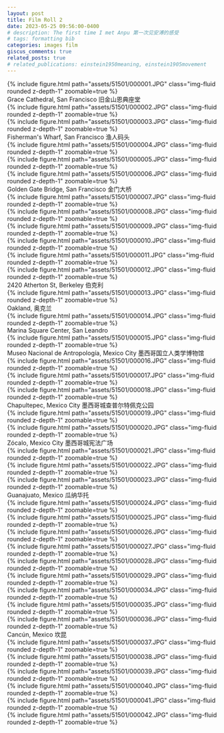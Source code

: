 ```yaml
---
layout: post
title: Film Roll 2
date: 2023-05-25 09:56:00-0400
# description: The first time I met Anpu 第一次见安溥的感受
# tags: formatting bib
categories: images film
giscus_comments: true
related_posts: true
# related_publications: einstein1950meaning, einstein1905movement
---
```

<!-- 
This post shows how to add bibliography to simple blog posts. If you would like something more academic, check the. -->


<div class="row mt-3">
    <div class="col-sm mt-3 mt-md-0">
       {% include figure.html path="assets/51501/000001.JPG" class="img-fluid rounded z-depth-1" zoomable=true %}
       <div class="caption">Grace Cathedral, San Francisco 旧金山恩典座堂</div>
    </div>
</div>

<div class="row mt-3">
    <div class="col-sm mt-3 mt-md-0">
       {% include figure.html path="assets/51501/000002.JPG" class="img-fluid rounded z-depth-1" zoomable=true %}
    </div>
</div>

<div class="row mt-3">
    <div class="col-sm mt-3 mt-md-0">
       {% include figure.html path="assets/51501/000003.JPG" class="img-fluid rounded z-depth-1" zoomable=true %}
       <div class="caption">Fisherman's Wharf, San Francisco 渔人码头</div>
    </div>
</div>

<div class="row mt-3">
    <div class="col-sm mt-3 mt-md-0">
       {% include figure.html path="assets/51501/000004.JPG" class="img-fluid rounded z-depth-1" zoomable=true %}
    </div>
</div>

<div class="row mt-3">
    <div class="col-sm mt-3 mt-md-0">
       {% include figure.html path="assets/51501/000005.JPG" class="img-fluid rounded z-depth-1" zoomable=true %}
    </div>
</div>

<div class="row mt-3">
    <div class="col-sm mt-3 mt-md-0">
       {% include figure.html path="assets/51501/000006.JPG" class="img-fluid rounded z-depth-1" zoomable=true %}
       <div class="caption">Golden Gate Bridge, San Francisco 金门大桥</div>
    </div>
</div>

<div class="row mt-3">
    <div class="col-sm mt-3 mt-md-0">
       {% include figure.html path="assets/51501/000007.JPG" class="img-fluid rounded z-depth-1" zoomable=true %}
    </div>
</div>
<div class="row mt-3">
    <div class="col-sm mt-3 mt-md-0">
       {% include figure.html path="assets/51501/000008.JPG" class="img-fluid rounded z-depth-1" zoomable=true %}
    </div>
</div>

<div class="row mt-3">
    <div class="col-sm mt-3 mt-md-0">
       {% include figure.html path="assets/51501/000009.JPG" class="img-fluid rounded z-depth-1" zoomable=true %}
    </div>
</div>
<div class="row mt-3">
    <div class="col-sm mt-3 mt-md-0">
       {% include figure.html path="assets/51501/000010.JPG" class="img-fluid rounded z-depth-1" zoomable=true %}
    </div>
</div>

<div class="row mt-3">
    <div class="col-sm mt-3 mt-md-0">
       {% include figure.html path="assets/51501/000011.JPG" class="img-fluid rounded z-depth-1" zoomable=true %}
    </div>
</div>
<div class="row mt-3">
    <div class="col-sm mt-3 mt-md-0">
       {% include figure.html path="assets/51501/000012.JPG" class="img-fluid rounded z-depth-1" zoomable=true %}
       <div class="caption">2420 Atherton St, Berkeley 伯克利</div>
    </div>
</div>

<div class="row mt-3">
    <div class="col-sm mt-3 mt-md-0">
       {% include figure.html path="assets/51501/000013.JPG" class="img-fluid rounded z-depth-1" zoomable=true %}
       <div class="caption">Oakland, 奥克兰</div>
    </div>
</div>
<div class="row mt-3">
    <div class="col-sm mt-3 mt-md-0">
       {% include figure.html path="assets/51501/000014.JPG" class="img-fluid rounded z-depth-1" zoomable=true %}
       <div class="caption">Marina Square Center, San Leandro</div>
    </div>
</div>

<div class="row mt-3">
    <div class="col-sm mt-3 mt-md-0">
       {% include figure.html path="assets/51501/000015.JPG" class="img-fluid rounded z-depth-1" zoomable=true %}
       <div class="caption">Museo Nacional de Antropología, Mexico City 墨西哥国立人类学博物馆</div>
    </div>
</div>
<div class="row mt-3">
    <div class="col-sm mt-3 mt-md-0">
       {% include figure.html path="assets/51501/000016.JPG" class="img-fluid rounded z-depth-1" zoomable=true %}
    </div>
</div>

<div class="row mt-3">
    <div class="col-sm mt-3 mt-md-0">
       {% include figure.html path="assets/51501/000017.JPG" class="img-fluid rounded z-depth-1" zoomable=true %}
    </div>
</div>

<div class="row mt-3">
    <div class="col-sm mt-3 mt-md-0">
       {% include figure.html path="assets/51501/000018.JPG" class="img-fluid rounded z-depth-1" zoomable=true %}
       <div class="caption">Chapultepec, Mexico City 墨西哥城查普尔特佩克公园</div>
    </div>
</div>

<div class="row mt-3">
    <div class="col-sm mt-3 mt-md-0">
       {% include figure.html path="assets/51501/000019.JPG" class="img-fluid rounded z-depth-1" zoomable=true %}
    </div>
</div>



<div class="row mt-3">
    <div class="col-sm mt-3 mt-md-0">
       {% include figure.html path="assets/51501/000020.JPG" class="img-fluid rounded z-depth-1" zoomable=true %}
       <div class="caption">Zócalo, Mexico City 墨西哥城宪法广场</div>
    </div>
</div>


<div class="row mt-3">
    <div class="col-sm mt-3 mt-md-0">
       {% include figure.html path="assets/51501/000021.JPG" class="img-fluid rounded z-depth-1" zoomable=true %}
    </div>
</div>
<div class="row mt-3">
    <div class="col-sm mt-3 mt-md-0">
       {% include figure.html path="assets/51501/000022.JPG" class="img-fluid rounded z-depth-1" zoomable=true %}
    </div>
</div>

<div class="row mt-3">
    <div class="col-sm mt-3 mt-md-0">
       {% include figure.html path="assets/51501/000023.JPG" class="img-fluid rounded z-depth-1" zoomable=true %}
       <div class="caption">Guanajuato, Mexico 瓜纳华托</div>
    </div>
</div>


<div class="row mt-3">
    <div class="col-sm mt-3 mt-md-0">
       {% include figure.html path="assets/51501/000024.JPG" class="img-fluid rounded z-depth-1" zoomable=true %}
    </div>
</div>


<div class="row mt-3">
    <div class="col-sm mt-3 mt-md-0">
       {% include figure.html path="assets/51501/000025.JPG" class="img-fluid rounded z-depth-1" zoomable=true %}
    </div>
</div>
<div class="row mt-3">
    <div class="col-sm mt-3 mt-md-0">
       {% include figure.html path="assets/51501/000026.JPG" class="img-fluid rounded z-depth-1" zoomable=true %}
    </div>
</div>

<div class="row mt-3">
    <div class="col-sm mt-3 mt-md-0">
       {% include figure.html path="assets/51501/000027.JPG" class="img-fluid rounded z-depth-1" zoomable=true %}
    </div>
</div>
<div class="row mt-3">
    <div class="col-sm mt-3 mt-md-0">
       {% include figure.html path="assets/51501/000028.JPG" class="img-fluid rounded z-depth-1" zoomable=true %}
    </div>
</div>
<div class="row mt-3">
    <div class="col-sm mt-3 mt-md-0">
       {% include figure.html path="assets/51501/000029.JPG" class="img-fluid rounded z-depth-1" zoomable=true %}
    </div>
</div>

<div class="row mt-3">
    <div class="col-sm mt-3 mt-md-0">
       {% include figure.html path="assets/51501/000034.JPG" class="img-fluid rounded z-depth-1" zoomable=true %}
    </div>
</div>


<div class="row mt-3">
    <div class="col-sm mt-3 mt-md-0">
       {% include figure.html path="assets/51501/000035.JPG" class="img-fluid rounded z-depth-1" zoomable=true %}
    </div>
</div>

<div class="row mt-3">
    <div class="col-sm mt-3 mt-md-0">
       {% include figure.html path="assets/51501/000036.JPG" class="img-fluid rounded z-depth-1" zoomable=true %}
       <div class="caption">Cancún, Mexico 坎昆</div>
    </div>
</div>

<div class="row mt-3">
    <div class="col-sm mt-3 mt-md-0">
       {% include figure.html path="assets/51501/000037.JPG" class="img-fluid rounded z-depth-1" zoomable=true %}
    </div>
</div>
<div class="row mt-3">
    <div class="col-sm mt-3 mt-md-0">
       {% include figure.html path="assets/51501/000038.JPG" class="img-fluid rounded z-depth-1" zoomable=true %}
    </div>
</div>

<div class="row mt-3">
    <div class="col-sm mt-3 mt-md-0">
       {% include figure.html path="assets/51501/000039.JPG" class="img-fluid rounded z-depth-1" zoomable=true %}
    </div>
</div>
<div class="row mt-3">
    <div class="col-sm mt-3 mt-md-0">
       {% include figure.html path="assets/51501/000040.JPG" class="img-fluid rounded z-depth-1" zoomable=true %}
    </div>
</div>

<div class="row mt-3">
    <div class="col-sm mt-3 mt-md-0">
       {% include figure.html path="assets/51501/000041.JPG" class="img-fluid rounded z-depth-1" zoomable=true %}
    </div>
</div>
<div class="row mt-3">
    <div class="col-sm mt-3 mt-md-0">
       {% include figure.html path="assets/51501/000042.JPG" class="img-fluid rounded z-depth-1" zoomable=true %}
    </div>
</div>
<script src="https://giscus.app/client.js"
        data-repo="melodyincopenhagen/melodyincopenhagen.github.io"
        data-repo-id="R_kgDOKsfYeA"
        data-category="Announcements"
        data-category-id="DIC_kwDOKsfYeM4Ca6Vw"
        data-mapping="pathname"
        data-strict="0"
        data-reactions-enabled="1"
        data-emit-metadata="0"
        data-input-position="bottom"
        data-theme="preferred_color_scheme"
        data-lang="zh-CN"
        crossorigin="anonymous"
        async>
</script>